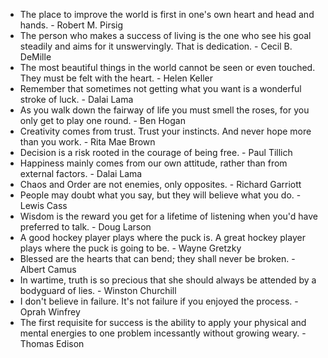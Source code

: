 * The place to improve the world is first in one's own heart and head and hands. - Robert M. Pirsig
* The person who makes a success of living is the one who see his goal steadily and aims for it unswervingly. That is dedication. - Cecil B. DeMille
* The most beautiful things in the world cannot be seen or even touched. They must be felt with the heart. - Helen Keller
* Remember that sometimes not getting what you want is a wonderful stroke of luck. - Dalai Lama
* As you walk down the fairway of life you must smell the roses, for you only get to play one round. - Ben Hogan
* Creativity comes from trust. Trust your instincts. And never hope more than you work. - Rita Mae Brown
* Decision is a risk rooted in the courage of being free. - Paul Tillich
* Happiness mainly comes from our own attitude, rather than from external factors. - Dalai Lama
* Chaos and Order are not enemies, only opposites. - Richard Garriott
* People may doubt what you say, but they will believe what you do. - Lewis Cass
* Wisdom is the reward you get for a lifetime of listening when you'd have preferred to talk. - Doug Larson
* A good hockey player plays where the puck is. A great hockey player plays where the puck is going to be. - Wayne Gretzky
* Blessed are the hearts that can bend; they shall never be broken. - Albert Camus
* In wartime, truth is so precious that she should always be attended by a bodyguard of lies. - Winston Churchill
* I don't believe in failure. It's not failure if you enjoyed the process. - Oprah Winfrey
* The first requisite for success is the ability to apply your physical and mental energies to one problem incessantly without growing weary. - Thomas Edison
